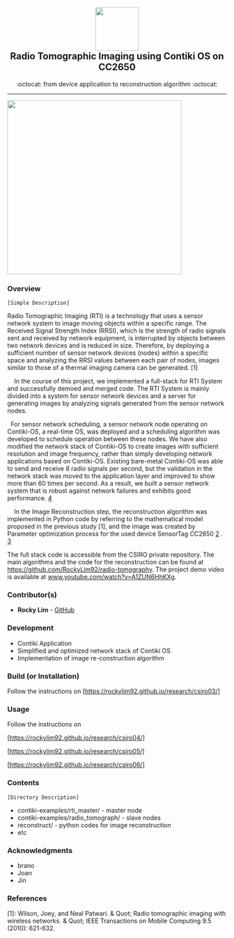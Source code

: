 <div class="header" align="center">
	<h2>
		<a href="https://rockylim92.github.io/" title="temp">
			<img alt="" src="https://github.com/RockyLim92/copyBox/blob/master/asset/rocky_icon.png" width="100px" height="100px" />
		</a>
		<br />
		Radio Tomographic Imaging using Contiki OS on CC2650
	</h2>
	<p align="center">:octocat: from device application to reconstruction algorithm :octocat:</p>
</div>

---

<a href="https://www.youtube.com/watch?v=A1ZUN6HhKXg" title="temp">
		<img alt="" src="https://rockylim92.github.io/images/csiro_6_0.png" width="400px" />
</a>


### Overview
`[Simple Description]`

Radio Tomographic Imaging (RTI) is a technology that uses a sensor network system to image moving objects within a specific range. The Received Signal Strength Index (RRSI), which is the strength of radio signals sent and received by network equipment, is interrupted by objects between two network devices and is reduced in size. Therefore, by deploying a sufficient number of sensor network devices (nodes) within a specific space and analyzing the RRSI values ​​between each pair of nodes, images similar to those of a thermal imaging camera can be generated. [1]

    In the course of this project, we implemented a full-stack for RTI System and successfully demoed and merged code. The RTI System is mainly divided into a system for sensor network devices and a server for generating images by analyzing signals generated from the sensor network nodes.

  For sensor network scheduling, a sensor network node operating on Contiki-OS, a real-time OS, was deployed and a scheduling algorithm was developed to schedule operation between these nodes. We have also modified the network stack of Contiki-OS to create images with sufficient resolution and image frequency, rather than simply developing network applications based on Contiki-OS. Existing bare-metal Contiki-OS was able to send and receive 8 radio signals per second, but the validation in the network stack was moved to the application layer and improved to show more than 60 times per second. As a result, we built a sensor network system that is robust against network failures and exhibits good performance. [4]

    In the Image Reconstruction step, the reconstruction algorithm was implemented in Python code by referring to the mathematical model proposed in the previous study [1], and the image was created by Parameter optimization process for the used device SensorTag CC2650 [2] . [3]

The full stack code is accessible from the CSIRO private repository. The main algorithms and the code for the reconstruction can be found at https://github.com/RockyLim92/radio-tomography. The project demo video is available at www.youtube.com/watch?v=A1ZUN6HhKXg.



### Contributor(s)
- **Rocky Lim** - [GitHub](https://github.com/RockyLim92)


### Development
- Contiki Application
- Simplified and optimized network stack of Contiki OS
- Implementation of image re-construction algorithm


### Build (or Installation)
Follow the instructions on [https://rockylim92.github.io/research/csiro03/]
<!--
```
~$ sudo apt-get update
```
-->

### Usage  
Follow the instructions on 

[https://rockylim92.github.io/research/csiro04/]

[https://rockylim92.github.io/research/csiro05/]

[https://rockylim92.github.io/research/csiro06/]

<!--
```
~$ sudo apt-get update
```
-->

### Contents
`[Directory Description]`
- contiki-examples/rti_master/ - master node
- contiki-examples/radio_tomograph/ - slave nodes
- reconstruct/ - python codes for image reconstruction
- etc


### Acknowledgments
- brano
- Joan
- Jin

### References
[1]: Wilson, Joey, and Neal Patwari. & Quot; Radio tomographic imaging with wireless networks. & Quot; IEEE Transactions on Mobile Computing 9.5 (2010): 621-632.

[2]: rockylim92.github.io/research/csiro02

[3]: rockylim92.github.io/research/csiro06

[4]: rockylim92.github.io/research/csiro04
